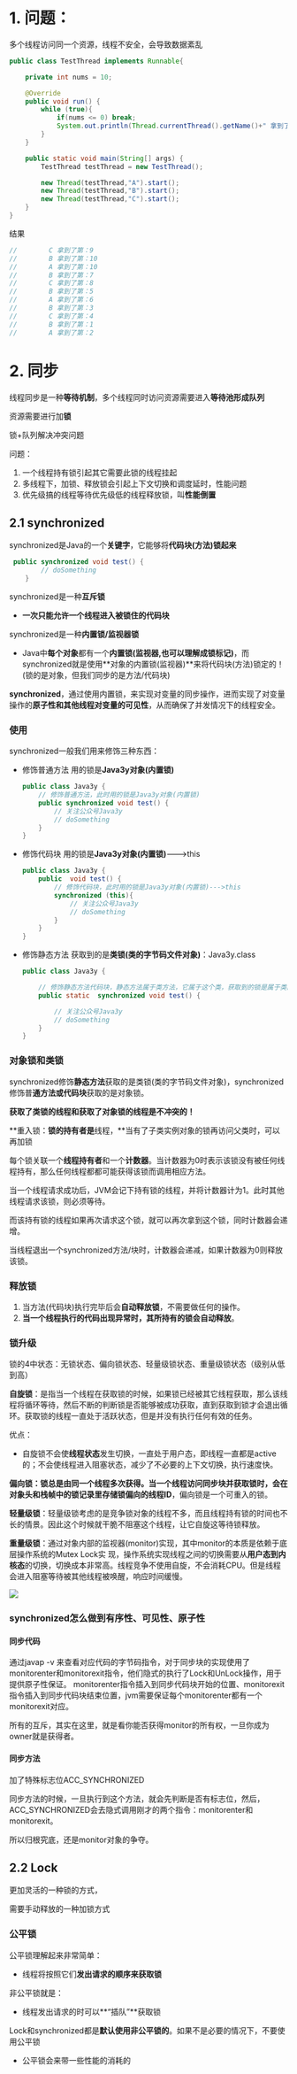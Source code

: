 # 1. 问题：

多个线程访问同一个资源，线程不安全，会导致数据紊乱

```java
public class TestThread implements Runnable{

    private int nums = 10;

    @Override
    public void run() {
        while (true){
            if(nums <= 0) break;
            System.out.println(Thread.currentThread().getName()+" 拿到了第："+nums--);
        }
    }

    public static void main(String[] args) {
        TestThread testThread = new TestThread();

        new Thread(testThread,"A").start();
        new Thread(testThread,"B").start();
        new Thread(testThread,"C").start();
    }
}
```

结果

```java
//        C 拿到了第：9
//        B 拿到了第：10
//        A 拿到了第：10
//        B 拿到了第：7
//        C 拿到了第：8
//        B 拿到了第：5
//        A 拿到了第：6
//        B 拿到了第：3
//        C 拿到了第：4
//        B 拿到了第：1
//        A 拿到了第：2
```

# 2. 同步

线程同步是一种**等待机制**，多个线程同时访问资源需要进入**等待池形成队列**

资源需要进行加**锁**

锁+队列解决冲突问题

问题：

1. 一个线程持有锁引起其它需要此锁的线程挂起
2. 多线程下，加锁、释放锁会引起上下文切换和调度延时，性能问题
3. 优先级搞的线程等待优先级低的线程释放锁，叫**性能倒置**

## 2.1 synchronized

synchronized是Java的一个**关键字**，它能够将**代码块(方法)锁起来**

```java
 public synchronized void test() {
        // doSomething
    }

```

synchronized是一种**互斥锁**

- **一次只能允许一个线程进入被锁住的代码块**

synchronized是一种**内置锁/监视器锁**

- Java中**每个对象**都有一个**内置锁(监视器,也可以理解成锁标记)**，而synchronized就是使用**对象的内置锁(监视器)**来将代码块(方法)锁定的！ (锁的是对象，但我们同步的是方法/代码块)

**synchronized**，通过使用内置锁，来实现对变量的同步操作，进而实现了对变量操作的**原子性和其他线程对变量的可见性**，从而确保了并发情况下的线程安全。

### 使用

synchronized一般我们用来修饰三种东西：

- 修饰普通方法 用的锁是**Java3y对象(内置锁)**

  ```java
  public class Java3y {
      // 修饰普通方法，此时用的锁是Java3y对象(内置锁)
      public synchronized void test() {
          // 关注公众号Java3y
          // doSomething
      }
  }
  ```

- 修饰代码块 用的锁是**Java3y对象(内置锁)**--->this

  ```java
  public class Java3y {
      public  void test() {
          // 修饰代码块，此时用的锁是Java3y对象(内置锁)--->this
          synchronized (this){
              // 关注公众号Java3y
              // doSomething
          }
      }
  }
  ```

- 修饰静态方法 获取到的是**类锁(类的字节码文件对象)**：Java3y.class

  ```java
  public class Java3y {
  
      // 修饰静态方法代码块，静态方法属于类方法，它属于这个类，获取到的锁是属于类的锁(类的字节码文件对象)-->Java3y.class
      public static  synchronized void test() {
  
          // 关注公众号Java3y
          // doSomething
      }
  }
  ```

### 对象锁和类锁

synchronized修饰**静态方法**获取的是类锁(类的字节码文件对象)，synchronized修饰普**通方法或代码块**获取的是对象锁。

**获取了类锁的线程和获取了对象锁的线程是不冲突的！**

**重入锁：**锁的持有者是**线程，**当有了子类实例对象的锁再访问父类时，可以再加锁

每个锁关联一个**线程持有者**和一个**计数器**。当计数器为0时表示该锁没有被任何线程持有，那么任何线程都都可能获得该锁而调用相应方法。

当一个线程请求成功后，JVM会记下持有锁的线程，并将计数器计为1。此时其他线程请求该锁，则必须等待。

而该持有锁的线程如果再次请求这个锁，就可以再次拿到这个锁，同时计数器会递增。

当线程退出一个synchronized方法/块时，计数器会递减，如果计数器为0则释放该锁。



### 释放锁

1. 当方法(代码块)执行完毕后会**自动释放锁**，不需要做任何的操作。
2. **当一个线程执行的代码出现异常时，其所持有的锁会自动释放**。

### 锁升级

锁的4中状态：无锁状态、偏向锁状态、轻量级锁状态、重量级锁状态（级别从低到高）

**自旋锁**：是指当一个线程在获取锁的时候，如果锁已经被其它线程获取，那么该线程将循环等待，然后不断的判断锁是否能够被成功获取，直到获取到锁才会退出循环。获取锁的线程一直处于活跃状态，但是并没有执行任何有效的任务。

优点：

* 自旋锁不会使**线程状态**发生切换，一直处于用户态，即线程一直都是active的；不会使线程进入阻塞状态，减少了不必要的上下文切换，执行速度快。

**偏向锁：**锁总是由同一个线程多次获得。当一个线程访问同步块并获取锁时，会在对象头和栈帧中的**锁记录里存储锁偏向的线程ID**，偏向锁是一个可重入的锁。

**轻量级锁**：轻量级锁考虑的是竞争锁对象的线程不多，而且线程持有锁的时间也不长的情景。因此这个时候就干脆不阻塞这个线程，让它自旋这等待锁释放。

**重量级锁**：通过对象内部的监视器(monitor)实现，其中monitor的本质是依赖于底层操作系统的Mutex Lock实 现，操作系统实现线程之间的切换需要从**用户态到内核态**的切换，切换成本非常高。线程竞争不使用自旋，不会消耗CPU。但是线程会进入阻塞等待被其他线程被唤醒，响应时间缓慢。

![](04_并发.assets/2018032217003676)

### synchronized怎么做到有序性、可见性、原子性

#### 同步代码

通过javap -v 来查看对应代码的字节码指令，对于同步块的实现使用了monitorenter和monitorexit指令，他们隐式的执行了Lock和UnLock操作，用于提供原子性保证。 monitorenter指令插入到同步代码块开始的位置、monitorexit指令插入到同步代码块结束位置，jvm需要保证每个monitorenter都有一个monitorexit对应。

所有的互斥，其实在这里，就是看你能否获得monitor的所有权，一旦你成为owner就是获得者。

#### 同步方法

加了特殊标志位ACC_SYNCHRONIZED

同步方法的时候，一旦执行到这个方法，就会先判断是否有标志位，然后，ACC_SYNCHRONIZED会去隐式调用刚才的两个指令：monitorenter和monitorexit。

所以归根究底，还是monitor对象的争夺。



## 2.2 Lock

更加灵活的一种锁的方式，

需要手动释放的一种加锁方式

### 公平锁

公平锁理解起来非常简单：

- 线程将按照它们**发出请求的顺序来获取锁**

非公平锁就是：

- 线程发出请求的时可以**“插队”**获取锁

Lock和synchronized都是**默认使用非公平锁的**。如果不是必要的情况下，不要使用公平锁

- 公平锁会来带一些性能的消耗的

